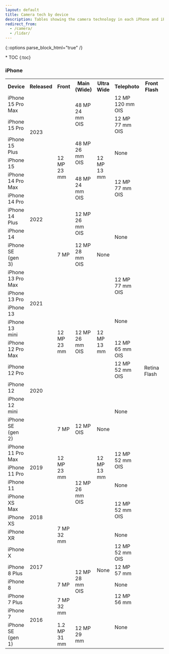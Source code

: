 ```yaml
---
layout: default
title: Camera tech by device
description: Tables showing the camera technology in each iPhone and iPad for developers.
redirect_from:
  - /camera/
  - /lidar/
---
```

{::options parse_block_html="true" /}

<div id="compact-toc">
* TOC
{:toc}
</div>

### iPhone

<table>
  <tr>
    <th>Device</th>
    <th>Released</th>
    <th>Front</th>
    <th>Main (Wide)</th>
    <th>Ultra Wide</th>
    <th>Telephoto</th>
    <th>Front Flash</th>
    <th>Rear Flash</th>
    <th>Lidar</th>
  </tr>
  <tr>
    <td>iPhone 15 Pro Max</td>
    <td rowspan="4">2023</td>
    <td rowspan="8" class="green">12 MP<br>23 mm</td>
    <td rowspan="2" class="green">48 MP<br>24 mm<br>OIS</td>
    <td rowspan="8" class="green">12 MP<br>13 mm</td>
    <td class="green">12 MP<br>120 mm<br>OIS</td>
    <td rowspan="30" class="green">Retina Flash</td>
    <td rowspan="30" class="green">True Tone</td>
    <td rowspan="2" class="green">Yes</td>
  </tr>
  <tr>
    <td>iPhone 15 Pro</td>
    <td class="green">12 MP<br>77 mm<br>OIS</td>
  </tr>
  <tr>
    <td>iPhone 15 Plus</td>
    <td rowspan="2" class="green">48 MP<br>26 mm<br>OIS</td>
    <td rowspan="2">None</td>
    <td rowspan="2">No</td>
  </tr>
  <tr>
    <td>iPhone 15</td>
  </tr>
  <tr>
    <td>iPhone 14 Pro Max</td>
    <td rowspan="5">2022</td>
    <td rowspan="2" class="green">48 MP<br>24 mm<br>OIS</td>
    <td rowspan="2" class="green">12 MP<br>77 mm<br>OIS</td>
    <td rowspan="2" class="green">Yes</td>
  </tr>
  <tr>
    <td>iPhone 14 Pro</td>
  </tr>
  <tr>
    <td>iPhone 14 Plus</td>
    <td rowspan="2" class="green">12 MP<br>26 mm<br>OIS</td>
    <td rowspan="3">None</td>
    <td rowspan="3">No</td>
  </tr>
  <tr>
    <td>iPhone 14</td>
  </tr>
  <tr>
    <td>iPhone SE (gen 3)</td>
    <td rowspan="1" class="green">7 MP</td>
    <td rowspan="1" class="green">12 MP<br>28 mm<br>OIS</td>
    <td rowspan="1">None</td>
  </tr>
  <tr>
    <td>iPhone 13 Pro Max</td>
    <td rowspan="4">2021</td>
    <td rowspan="8" class="green">12 MP<br>23 mm</td>
    <td rowspan="8" class="green">12 MP<br>26 mm<br>OIS</td>
    <td rowspan="8" class="green">12 MP<br>13 mm</td>
    <td rowspan="2" class="green">12 MP<br>77 mm<br>OIS</td>
    <td rowspan="2" class="green">Yes</td>
  </tr>
  <tr>
    <td>iPhone 13 Pro</td>
  </tr>
  <tr>
    <td>iPhone 13</td>
    <td rowspan="2">None</td>
    <td rowspan="2">No</td>
  </tr>
  <tr>
    <td>iPhone 13 mini</td>
  </tr>
  <tr>
    <td>iPhone 12 Pro Max</td>
    <td rowspan="5">2020</td>
    <td class="green">12 MP<br>65 mm<br>OIS</td>
    <td rowspan="2" class="green">Yes</td>
  </tr>
  <tr>
    <td>iPhone 12 Pro</td>
    <td class="green">12 MP<br>52 mm<br>OIS</td>
  </tr>
  <tr>
    <td>iPhone 12</td>
    <td rowspan="3">None</td>
    <td rowspan="15">No</td>
  </tr>
  <tr>
    <td>iPhone 12 mini</td>
  </tr>
  <tr>
    <td>iPhone SE (gen 2)</td>
    <td class="green">7 MP</td>
    <td rowspan="1" class="green">12 MP<br>OIS</td>
    <td rowspan="1">None</td>
  </tr>
  <tr>
    <td>iPhone 11 Pro Max</td>
    <td rowspan="3">2019</td>
    <td rowspan="3" class="green">12 MP<br>23 mm</td>
    <td rowspan="6" class="green">12 MP<br>26 mm<br>OIS</td>
    <td rowspan="3" class="green">12 MP<br>13 mm</td>
    <td rowspan="2" class="green">12 MP<br>52 mm<br>OIS</td>
  </tr>
  <tr>
    <td>iPhone 11 Pro</td>
  </tr>
  <tr>
    <td>iPhone 11</td>
    <td>None</td>
  </tr>
  <tr>
    <td>iPhone XS Max</td>
    <td rowspan="3">2018</td>
    <td rowspan="5" class="green">7 MP<br>32 mm</td>
    <td rowspan="9">None</td>
    <td rowspan="2" class="green">12 MP<br>52 mm<br>OIS</td>
  </tr>
  <tr>
    <td>iPhone XS</td>
  </tr>
  <tr>
    <td>iPhone XR</td>
    <td rowspan="1">None</td>
  </tr>
  <tr>
    <td>iPhone X</td>
    <td rowspan="3">2017</td>
    <td rowspan="5" class="green">12 MP<br>28 mm<br>OIS</td>
    <td rowspan="1" class="green">12 MP<br>52 mm<br>OIS</td>
  </tr>
  <tr>
    <td>iPhone 8 Plus</td>
    <td rowspan="1" class="green">12 MP<br>57 mm</td>
  </tr>
  <tr>
    <td>iPhone 8</td>
    <td rowspan="1" class="green">7 MP</td>
    <td rowspan="1">None</td>
  </tr>
  <tr>
    <td>iPhone 7 Plus</td>
    <td rowspan="3">2016</td>
    <td rowspan="2" class="green">7 MP<br>32 mm</td>
    <td rowspan="1" class="green">12 MP<br>56 mm</td>
  </tr>
  <tr>
    <td>iPhone 7</td>
    <td rowspan="2">None</td>
  </tr>
  <tr>
    <td>iPhone SE (gen 1)</td>
    <td rowspan="1" class="green">1.2 MP<br>31 mm</td>
    <td rowspan="1" class="green">12 MP<br>29 mm</td>
  </tr>
</table>
